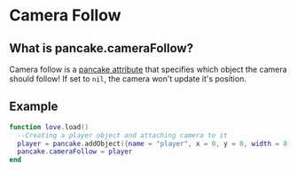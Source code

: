 # Camera Follow

## What is pancake.cameraFollow?

Camera follow is a [pancake attribute](/documentation/topics/pancake_attributes) that specifies which object the camera should follow! If set to `nil`, the camera won't update it's position.

## Example

```lua
function love.load()
  --Creating a player object and attaching camera to it
  player = pancake.addObject({name = "player", x = 0, y = 0, width = 8, height = 12, colliding = true, image = "human"})
  pancake.cameraFollow = player
end
```
